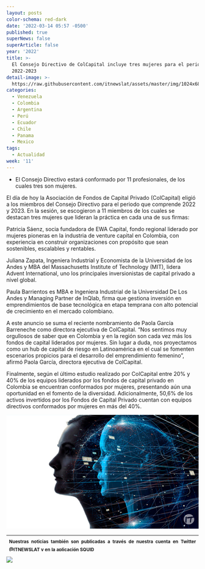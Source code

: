 ```yaml
---
layout: posts
color-schema: red-dark
date: '2022-03-14 05:57 -0500'
published: true
superNews: false
superArticle: false
year: '2022'
title: >-
  El Consejo Directivo de ColCapital incluye tres mujeres para el periodo
  2022-2023
detail-image: >-
  https://raw.githubusercontent.com/itnewslat/assets/master/img/1024x680/mujer-digitalizada-g.jpg
categories:
  - Venezuela
  - Colombia
  - Argentina
  - Perú
  - Ecuador
  - Chile
  - Panama
  - Mexico
tags:
  - Actualidad
week: '11'
---
```

- El Consejo Directivo estará conformado por 11 profesionales, de los cuales tres son mujeres.
 
El día de hoy la Asociación de Fondos de Capital Privado (ColCapital) eligió a los miembros del Consejo Directivo para el periodo que comprende 2022 y 2023. En la sesión, se escogieron a 11 miembros de los cuales se destacan tres mujeres que lideran la práctica en cada una de sus firmas: 

Patricia Sáenz, socia fundadora de EWA Capital, fondo regional liderado por mujeres pioneras en la industria de venture capital en Colombia, con experiencia en construir organizaciones con propósito que sean sostenibles, escalables y rentables. 
 
Juliana Zapata, Ingeniera Industrial y Economista de la Universidad de los Andes y MBA del Massachusetts Institute of Technology (MIT), lidera Advent International, uno los principales inversionistas de capital privado a nivel global. 

 
Paula Barrientos es MBA e Ingeniera Industrial de la Universidad De Los Andes y Managing Partner de InQlab, firma que gestiona inversión en emprendimientos de base tecnológica en etapa temprana con alto potencial de crecimiento en el mercado colombiano.  
 

A este anuncio se suma el reciente nombramiento de Paola García Barreneche como directora ejecutiva de ColCapital.  “Nos sentimos muy orgullosos de saber que en Colombia y en la región son cada vez más los fondos de capital liderados por mujeres. Sin lugar a duda, nos proyectamos como un hub de capital de riesgo en Latinoamérica en el cual se fomenten escenarios propicios para el desarrollo del emprendimiento femenino”, afirmó Paola García, directora ejecutiva de ColCapital.  

Finalmente, según el último estudio realizado por ColCapital entre 20% y 40% de los equipos liderados por los fondos de capital privado en Colombia se encuentran conformados por mujeres, presentando aún una oportunidad en el fomento de la diversidad. Adicionalmente, 50,6% de los activos invertidos por los Fondos de Capital Privado cuentan con equipos directivos conformados por mujeres en más del 40%.

![](https://raw.githubusercontent.com/itnewslat/assets/master/img/540x320/mujer-digitalizada-p.jpg)

<table style="height: 42px;" width="569">
<tbody>
<tr>
<td style="text-align: justify;"><sub><strong>Nuestras noticias también son publicadas a través de nuestra cuenta en Twitter <a href="https://twitter.com/itnewslat?lang=es">@ITNEWSLAT</a> y en la aplicación <a href="https://squidapp.co/en/">SQUID</a></strong></sub></td>
</tr>
</tbody>
</table>

<img src="https://tracker.metricool.com/c3po.jpg?hash=56f88a41e39ab42c063cc51676587a04"/>